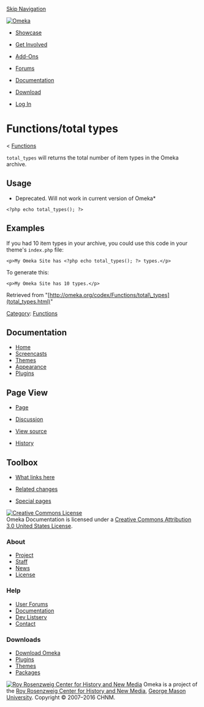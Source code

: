 <div id="wrap">

[Skip Navigation](total_types.html#content)
<div id="header">

<div class="padding">

<span
id="logo">[![Omeka](http://omeka.org/ui/i/logo-horizontal-288px.gif)](../../index.html)</span>
<div id="search-form">

</div>

-   <div id="nav-showcase">

    </div>

    [Showcase](../../showcase.1.html)
-   <div id="nav-involved">

    </div>

    [Get Involved](../../index.html%3Fp=124.html)
-   <div id="nav-addons">

    </div>

    [Add-Ons](../../add-ons.1.html)
-   <div id="nav-forums">

    </div>

    [Forums](../../forums/topic/mysqli-stmt.bind-result.html)
-   <div id="nav-documentation">

    </div>

    [Documentation](http://omeka.org/codex/)
-   <div id="nav-download">

    </div>

    [Download](../../download.1.html)

</div>

</div>

<div id="content">

<div class="padding">

<div id="user-meta">

-   <div id="pt-login">

    </div>

    [Log
    In](http://omeka.org/c/index.php?title=Special:UserLogin&returnto=Functions/total%20types)

</div>

Functions/total types
=====================

<div id="contentSub">

<span class="subpages">&lt;
[Functions](../Functions.html "Functions")</span>

</div>

<div id="primary">

`total_types` will returns the total number of item types in the Omeka
archive.

<span id="Usage" class="mw-headline"> Usage </span>
---------------------------------------------------

-   Deprecated. Will not work in current version of Omeka\*

<div class="mw-geshi mw-content-ltr" dir="ltr">

<div class="php source-php">

``` {.de1}
<?php echo total_types(); ?>
```

</div>

</div>

<span id="Examples" class="mw-headline"> Examples </span>
---------------------------------------------------------

If you had 10 item types in your archive, you could use this code in
your theme's `index.php` file:

<div class="mw-geshi mw-content-ltr" dir="ltr">

<div class="php source-php">

``` {.de1}
<p>My Omeka Site has <?php echo total_types(); ?> types.</p>
```

</div>

</div>

To generate this:

<div class="mw-geshi mw-content-ltr" dir="ltr">

<div class="html4strict source-html4strict">

``` {.de1}
<p>My Omeka Site has 10 types.</p>
```

</div>

</div>

<div class="printfooter">

Retrieved from
"[http://omeka.org/codex/Functions/total\_types](total_types.html)"

</div>

<div id="catlinks" class="catlinks">

<div id="mw-normal-catlinks">

[Category](http://omeka.org/codex/Special:Categories "Special:Categories"):
<span
dir="ltr">[Functions](../Category:Functions.html "Category:Functions")</span>

</div>

</div>

</div>

<div id="secondary">

<div class="portlet">

Documentation
-------------

-   [Home](http://omeka.org/codex/)
-   [Screencasts](http://omeka.org/codex/Screencasts)
-   [Themes](http://omeka.org/codex/Managing_Themes_2.0)
-   [Appearance](http://omeka.org/codex/Managing_Appearance_2.0)
-   [Plugins](http://omeka.org/codex/Plugins2.0)

</div>

<div class="portlet">

Page View
---------

-   <div id="nav-page">

    </div>

    [Page](total_types.html)
-   <div id="nav-discussion">

    </div>

    [Discussion](http://omeka.org/c/index.php?title=Talk:Functions/total_types&action=edit&redlink=1)
-   <div id="nav-view_source">

    </div>

    [View
    source](http://omeka.org/c/index.php?title=Functions/total_types&action=edit)
-   <div id="nav-history">

    </div>

    [History](http://omeka.org/c/index.php?title=Functions/total_types&action=history)

</div>

<div id="wiki-toolbox" class="portlet">

Toolbox
-------

-   <div id="t-whatlinkshere">

    </div>

    [What links
    here](../Special:WhatLinksHere/Functions/total_types.html)
-   <div id="t-recentchangeslinked">

    </div>

    [Related
    changes](../Special:RecentChangesLinked/Functions/total_types.html)
-   <div id="t-specialpages">

    </div>

    [Special pages](http://omeka.org/codex/Special:SpecialPages)

</div>

[![Creative Commons
License](https://i.creativecommons.org/l/by/3.0/us/88x31.png)](http://creativecommons.org/licenses/by/3.0/us/)\
Omeka Documentation is licensed under a [Creative Commons Attribution
3.0 United States
License](http://creativecommons.org/licenses/by/3.0/us/).

</div>

</div>

</div>

<div id="footer">

<div class="padding">

<div id="sitemap">

<div class="section">

### About

-   [Project](../../index.html%3Fp=2.html)
-   [Staff](../../index.html%3Fp=3.html)
-   [News](../../blog.1.html)
-   [License](http://www.gnu.org/copyleft/gpl.html)

</div>

<div class="section">

### Help

-   [User Forums](../../forums/topic/mysqli-stmt.bind-result.html)
-   [Documentation](http://omeka.org/codex/)
-   [Dev Listserv](http://groups.google.com/group/omeka-dev)
-   [Contact](http://omeka.org/contact/)

</div>

<div class="section">

### Downloads

-   [Download Omeka](../../download.1.html)
-   [Plugins](../../plugins.html)
-   [Themes](../../download/themes/index.html)
-   [Packages](../../index.html%3Fp=222.html)

</div>

</div>

<div id="chnm-meta">

<span id="chnm-logo">[![Roy Rosenzweig Center for History and New
Media](http://omeka.org/ui/i/rrchnm-logo-regular.gif)](http://chnm.gmu.edu)</span>
Omeka is a project of the [Roy Rosenzweig Center for History and New
Media](http://chnm.gmu.edu), [George Mason
University](http://www.gmu.edu). Copyright © 2007–2016 CHNM.

</div>

</div>

</div>

</div>
